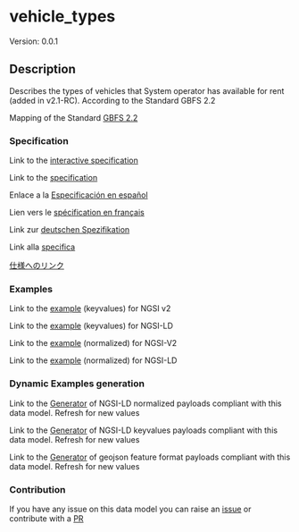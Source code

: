 # vehicle_types
Version: 0.0.1

## Description 

Describes the types of vehicles that System operator has available for rent (added in v2.1-RC). According to the Standard GBFS 2.2

Mapping of the Standard [GBFS 2.2](https://github.com/NABSA/gbfs/blob/v2.2/gbfs.md)
### Specification

Link to the [interactive specification](https://swagger.lab.fiware.org/?url=https://smart-data-models.github.io/dataModel.GBFS/vehicle_types/swagger.yaml)

Link to the [specification](https://github.com/smart-data-models/dataModel.GBFS/blob/master/vehicle_types/doc/spec.md)

Enlace a la [Especificación en español](https://github.com/smart-data-models/dataModel.GBFS/blob/master/vehicle_types/doc/spec_ES.md)

Lien vers le [spécification en français](https://github.com/smart-data-models/dataModel.GBFS/blob/master/vehicle_types/doc/spec_FR.md)

Link zur [deutschen Spezifikation](https://github.com/smart-data-models/dataModel.GBFS/blob/master/vehicle_types/doc/spec_DE.md)

Link alla [specifica](https://github.com/smart-data-models/dataModel.GBFS/blob/master/vehicle_types/doc/spec_IT.md)

[仕様へのリンク](https://github.com/smart-data-models/dataModel.GBFS/blob/master/vehicle_types/doc/spec_JA.md)
### Examples

Link to the [example](https://smart-data-models.github.io/dataModel.GBFS/vehicle_types/examples/example.json) (keyvalues) for NGSI v2

Link to the [example](https://smart-data-models.github.io/dataModel.GBFS/vehicle_types/examples/example.jsonld) (keyvalues) for NGSI-LD

Link to the [example](https://smart-data-models.github.io/dataModel.GBFS/vehicle_types/examples/example-normalized.json) (normalized) for NGSI-V2

Link to the [example](https://smart-data-models.github.io/dataModel.GBFS/vehicle_types/examples/example-normalized.jsonld) (normalized) for NGSI-LD
### Dynamic Examples generation

Link to the [Generator](https://smartdatamodels.org/extra/ngsi-ld_generator.php?schemaUrl=https://raw.githubusercontent.com/smart-data-models/dataModel.GBFS/master/vehicle_types/schema.json&email=info@smartdatamodels.org) of NGSI-LD normalized payloads compliant with this data model. Refresh for new values

Link to the [Generator](https://smartdatamodels.org/extra/ngsi-ld_generator_keyvalues.php?schemaUrl=https://raw.githubusercontent.com/smart-data-models/dataModel.GBFS/master/vehicle_types/schema.json&email=info@smartdatamodels.org) of NGSI-LD keyvalues payloads compliant with this data model. Refresh for new values

Link to the [Generator](https://smartdatamodels.org/extra/geojson_features_generator.php?schemaUrl=https://raw.githubusercontent.com/smart-data-models/dataModel.GBFS/master/vehicle_types/schema.json&email=info@smartdatamodels.org) of geojson feature format payloads compliant with this data model. Refresh for new values
### Contribution

 If you have any issue on this data model you can raise an [issue](https://github.com/smart-data-models/dataModel.GBFS/issues)  or contribute with a [PR](https://github.com/smart-data-models/dataModel.GBFS/pulls)